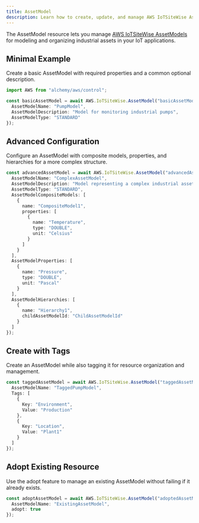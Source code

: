 ```yaml
---
title: AssetModel
description: Learn how to create, update, and manage AWS IoTSiteWise AssetModels using Alchemy Cloud Control.
---
```


The AssetModel resource lets you manage [AWS IoTSiteWise AssetModels](https://docs.aws.amazon.com/iotsitewise/latest/userguide/) for modeling and organizing industrial assets in your IoT applications.

## Minimal Example

Create a basic AssetModel with required properties and a common optional description.

```ts
import AWS from "alchemy/aws/control";

const basicAssetModel = await AWS.IoTSiteWise.AssetModel("basicAssetModel", {
  AssetModelName: "PumpModel",
  AssetModelDescription: "Model for monitoring industrial pumps",
  AssetModelType: "STANDARD"
});
```

## Advanced Configuration

Configure an AssetModel with composite models, properties, and hierarchies for a more complex structure.

```ts
const advancedAssetModel = await AWS.IoTSiteWise.AssetModel("advancedAssetModel", {
  AssetModelName: "ComplexAssetModel",
  AssetModelDescription: "Model representing a complex industrial asset",
  AssetModelType: "STANDARD",
  AssetModelCompositeModels: [
    {
      name: "CompositeModel1",
      properties: [
        {
          name: "Temperature",
          type: "DOUBLE",
          unit: "Celsius"
        }
      ]
    }
  ],
  AssetModelProperties: [
    {
      name: "Pressure",
      type: "DOUBLE",
      unit: "Pascal"
    }
  ],
  AssetModelHierarchies: [
    {
      name: "Hierarchy1",
      childAssetModelId: "ChildAssetModelId"
    }
  ]
});
```

## Create with Tags

Create an AssetModel while also tagging it for resource organization and management.

```ts
const taggedAssetModel = await AWS.IoTSiteWise.AssetModel("taggedAssetModel", {
  AssetModelName: "TaggedPumpModel",
  Tags: [
    {
      Key: "Environment",
      Value: "Production"
    },
    {
      Key: "Location",
      Value: "Plant1"
    }
  ]
});
```

## Adopt Existing Resource

Use the adopt feature to manage an existing AssetModel without failing if it already exists.

```ts
const adoptAssetModel = await AWS.IoTSiteWise.AssetModel("adoptedAssetModel", {
  AssetModelName: "ExistingAssetModel",
  adopt: true
});
```